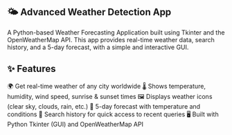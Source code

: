 🌤️ Advanced Weather Detection App
----
A Python-based Weather Forecasting Application built using Tkinter and the OpenWeatherMap API.
This app provides real-time weather data, search history, and a 5-day forecast, with a simple and interactive GUI.

✨ Features
---------
🌍 Get real-time weather of any city worldwide
🌡️ Shows temperature, humidity, wind speed, sunrise & sunset times
🖼️ Displays weather icons (clear sky, clouds, rain, etc.)
📅 5-day forecast with temperature and conditions
🔎 Search history for quick access to recent queries
🖥️ Built with Python Tkinter (GUI) and OpenWeatherMap API
